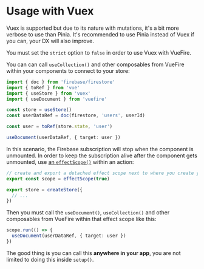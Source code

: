 # Usage with Vuex

Vuex is supported but due to its nature with mutations, it's a bit more verbose to use than Pinia. It's recommended to use Pinia instead of Vuex if you can, your DX will also improve.

You must set the `strict` option to `false` in order to use Vuex with VueFire.

You can can call `useCollection()` and other composables from VueFire within your components to connect to your store:

```ts
import { doc } from 'firebase/firestore'
import { toRef } from 'vue'
import { useStore } from 'vuex'
import { useDocument } from 'vuefire'

const store = useStore()
const userDataRef = doc(firestore, 'users', userId)

const user = toRef(store.state, 'user')

useDocument(userDataRef, { target: user })
```

In this scenario, the Firebase subscription will stop when the component is unmounted. In order to keep the subscription alive after the component gets unmounted, use [an `effectScope()`](https://vuejs.org/api/reactivity-advanced.html#effectscope) within an action:

```ts
// create and export a detached effect scope next to where you create your store
export const scope = effectScope(true)

export store = createStore({
  // ...
})
```

Then you must call the `useDocument()`, `useCollection()` and other composables from VueFire within that effect scope like this:

```ts
scope.run(() => {
  useDocument(userDataRef, { target: user })
})
```

The good thing is you can call this **anywhere in your app**, you are not limited to doing this inside `setup()`.
